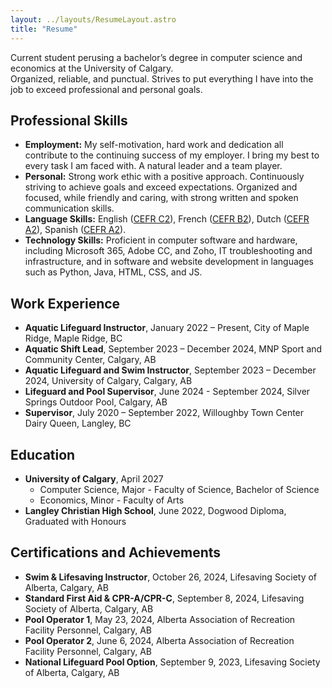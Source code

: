 ```yaml
---
layout: ../layouts/ResumeLayout.astro
title: "Resume"
---
```


Current student perusing a bachelor’s degree in computer science and economics at the University of Calgary.
<br>
Organized, reliable, and punctual. Strives to put everything I have into the job to exceed professional and personal goals. 

## Professional Skills

-   **Employment:** My self-motivation, hard work and dedication all contribute to the continuing success of my employer. I bring my best to every task I am faced with. A natural leader and a team player.
-   **Personal:** Strong work ethic with a positive approach. Continuously striving to achieve goals and exceed expectations. Organized and focused, while friendly and caring, with strong written and spoken communication skills.
-   **Language Skills:** English ([CEFR C2](https://www.coe.int/en/web/common-european-framework-reference-languages/table-1-cefr-3.3-common-reference-levels-global-scale)), French ([CEFR B2](https://www.coe.int/en/web/common-european-framework-reference-languages/table-1-cefr-3.3-common-reference-levels-global-scale)), Dutch ([CEFR A2](https://www.coe.int/en/web/common-european-framework-reference-languages/table-1-cefr-3.3-common-reference-levels-global-scale)), Spanish ([CEFR A2](https://www.coe.int/en/web/common-european-framework-reference-languages/table-1-cefr-3.3-common-reference-levels-global-scale)).
-   **Technology Skills:** Proficient in computer software and hardware, including Microsoft 365, Adobe CC, and Zoho, IT troubleshooting and infrastructure, and in software and website development in languages such as Python, Java, HTML, CSS, and JS.

## Work Experience

-   **Aquatic Lifeguard Instructor**, January 2022 – Present, City of Maple Ridge, Maple Ridge, BC
-   **Aquatic Shift Lead**, September 2023 – December 2024, MNP Sport and Community Center, Calgary, AB
-   **Aquatic Lifeguard and Swim Instructor**, September 2023 – December 2024, University of Calgary, Calgary, AB
-   **Lifeguard and Pool Supervisor**, June 2024 - September 2024, Silver Springs Outdoor Pool, Calgary, AB
-   **Supervisor**, July 2020 – September 2022, Willoughby Town Center Dairy Queen, Langley, BC

## Education

-   **University of Calgary**, April 2027
    - Computer Science, Major - Faculty of Science, Bachelor of Science
    - Economics, Minor - Faculty of Arts
-   **Langley Christian High School**, June 2022, Dogwood Diploma, Graduated with Honours

## Certifications and Achievements

-   **Swim & Lifesaving Instructor**, October 26, 2024, Lifesaving Society of Alberta, Calgary, AB
-   **Standard First Aid & CPR-A/CPR-C**, September 8, 2024, Lifesaving Society of Alberta, Calgary, AB
-   **Pool Operator 1**, May 23, 2024, Alberta Association of Recreation Facility Personnel, Calgary, AB
-   **Pool Operator 2**, June 6, 2024, Alberta Association of Recreation Facility Personnel, Calgary, AB
-   **National Lifeguard Pool Option**, September 9, 2023, Lifesaving Society of Alberta, Calgary, AB
